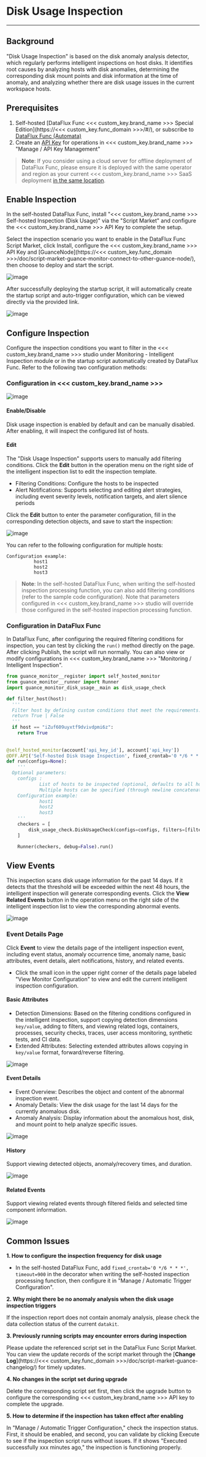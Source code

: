 # Disk Usage Inspection

---

## Background

"Disk Usage Inspection" is based on the disk anomaly analysis detector, which regularly performs intelligent inspections on host disks. It identifies root causes by analyzing hosts with disk anomalies, determining the corresponding disk mount points and disk information at the time of anomaly, and analyzing whether there are disk usage issues in the current workspace hosts.

## Prerequisites

1. Self-hosted [DataFlux Func <<< custom_key.brand_name >>> Special Edition](https://<<< custom_key.func_domain >>>/#/), or subscribe to [DataFlux Func (Automata)](../../dataflux-func/index.md)
3. Create an [API Key](../../management/api-key/open-api.md) for operations in <<< custom_key.brand_name >>> "Manage / API Key Management"

> **Note**: If you consider using a cloud server for offline deployment of DataFlux Func, please ensure it is deployed with the same operator and region as your current <<< custom_key.brand_name >>> SaaS deployment [in the same location](../../../getting-started/necessary-for-beginners/select-site/).

## Enable Inspection

In the self-hosted DataFlux Func, install "<<< custom_key.brand_name >>> Self-hosted Inspection (Disk Usage)" via the "Script Market" and configure the <<< custom_key.brand_name >>> API Key to complete the setup.

Select the inspection scenario you want to enable in the DataFlux Func Script Market, click Install, configure the <<< custom_key.brand_name >>> API Key and [GuanceNode](https://<<< custom_key.func_domain >>>/doc/script-market-guance-monitor-connect-to-other-guance-node/), then choose to deploy and start the script.

![image](../img/create_checker.png)

After successfully deploying the startup script, it will automatically create the startup script and auto-trigger configuration, which can be viewed directly via the provided link.

![image](../img/success_checker.png)

## Configure Inspection

Configure the inspection conditions you want to filter in the <<< custom_key.brand_name >>> studio under Monitoring - Intelligent Inspection module or in the startup script automatically created by DataFlux Func. Refer to the following two configuration methods:

### Configuration in <<< custom_key.brand_name >>>

![image](../img/disk-usage02.png)

#### Enable/Disable

Disk usage inspection is enabled by default and can be manually disabled. After enabling, it will inspect the configured list of hosts.

#### Edit

The "Disk Usage Inspection" supports users to manually add filtering conditions. Click the **Edit** button in the operation menu on the right side of the intelligent inspection list to edit the inspection template.

* Filtering Conditions: Configure the hosts to be inspected
* Alert Notifications: Supports selecting and editing alert strategies, including event severity levels, notification targets, and alert silence periods

Click the **Edit** button to enter the parameter configuration, fill in the corresponding detection objects, and save to start the inspection:

![image](../img/disk-usage03.png)

You can refer to the following configuration for multiple hosts:

```
Configuration example:
          host1
          host2
          host3
```

> **Note**: In the self-hosted DataFlux Func, when writing the self-hosted inspection processing function, you can also add filtering conditions (refer to the sample code configuration). Note that parameters configured in <<< custom_key.brand_name >>> studio will override those configured in the self-hosted inspection processing function.

### Configuration in DataFlux Func

In DataFlux Func, after configuring the required filtering conditions for inspection, you can test by clicking the `run()` method directly on the page. After clicking Publish, the script will run normally. You can also view or modify configurations in <<< custom_key.brand_name >>> "Monitoring / Intelligent Inspection".

```python
from guance_monitor__register import self_hosted_monitor
from guance_monitor__runner import Runner
import guance_monitor_disk_usage__main as disk_usage_check

def filter_host(host):
  '''
  Filter host by defining custom conditions that meet the requirements. If a match is found, return True. If no match is found, return False.
  return True | False
  '''
  if host == "iZuf609uyxtf9dvivdpmi6z":
    return True
  
 
@self_hosted_monitor(account['api_key_id'], account['api_key'])
@DFF.API('Self-hosted Disk Usage Inspection', fixed_crontab='0 */6 * * *', timeout=900)
def run(configs=None):
    '''
  Optional parameters:
    configs : 
            List of hosts to be inspected (optional, defaults to all hosts in the current workspace if not configured)
            Multiple hosts can be specified (through newline concatenation), defaults to all hosts in the current workspace if not configured
    Configuration example:
            host1
            host2
            host3
    '''
    checkers = [
        disk_usage_check.DiskUsageCheck(configs=configs, filters=[filter_host]), # Support for user-configured multiple filtering functions that are executed in sequence.
    ]

    Runner(checkers, debug=False).run()
```

## View Events

This inspection scans disk usage information for the past 14 days. If it detects that the threshold will be exceeded within the next 48 hours, the intelligent inspection will generate corresponding events. Click the **View Related Events** button in the operation menu on the right side of the intelligent inspection list to view the corresponding abnormal events.

![image](../img/disk-usage04.png)

### Event Details Page

Click **Event** to view the details page of the intelligent inspection event, including event status, anomaly occurrence time, anomaly name, basic attributes, event details, alert notifications, history, and related events.

* Click the small icon in the upper right corner of the details page labeled "View Monitor Configuration" to view and edit the current intelligent inspection configuration.

#### Basic Attributes

* Detection Dimensions: Based on the filtering conditions configured in the intelligent inspection, support copying detection dimensions `key/value`, adding to filters, and viewing related logs, containers, processes, security checks, traces, user access monitoring, synthetic tests, and CI data.
* Extended Attributes: Selecting extended attributes allows copying in `key/value` format, forward/reverse filtering.

![image](../img/disk-usage05.png)

#### Event Details

* Event Overview: Describes the object and content of the abnormal inspection event.
* Anomaly Details: View the disk usage for the last 14 days for the currently anomalous disk.
* Anomaly Analysis: Display information about the anomalous host, disk, and mount point to help analyze specific issues.

![image](../img/disk-usage06.png)

#### History

Support viewing detected objects, anomaly/recovery times, and duration.

![image](../img/disk-usage07.png)

#### Related Events

Support viewing related events through filtered fields and selected time component information.

![image](../img/disk-usage08.png)

## Common Issues

**1. How to configure the inspection frequency for disk usage**

* In the self-hosted DataFlux Func, add `fixed_crontab='0 */6 * * *', timeout=900` in the decorator when writing the self-hosted inspection processing function, then configure it in "Manage / Automatic Trigger Configuration".

**2. Why might there be no anomaly analysis when the disk usage inspection triggers**

If the inspection report does not contain anomaly analysis, please check the data collection status of the current `datakit`.

**3. Previously running scripts may encounter errors during inspection**

Please update the referenced script set in the DataFlux Func Script Market. You can view the update records of the script market through the [**Change Log**](https://<<< custom_key.func_domain >>>/doc/script-market-guance-changelog/) for timely updates.

**4. No changes in the script set during upgrade**

Delete the corresponding script set first, then click the upgrade button to configure the corresponding <<< custom_key.brand_name >>> API key to complete the upgrade.

**5. How to determine if the inspection has taken effect after enabling**

In "Manage / Automatic Trigger Configuration," check the inspection status. First, it should be enabled, and second, you can validate by clicking Execute to see if the inspection script runs without issues. If it shows "Executed successfully xxx minutes ago," the inspection is functioning properly.